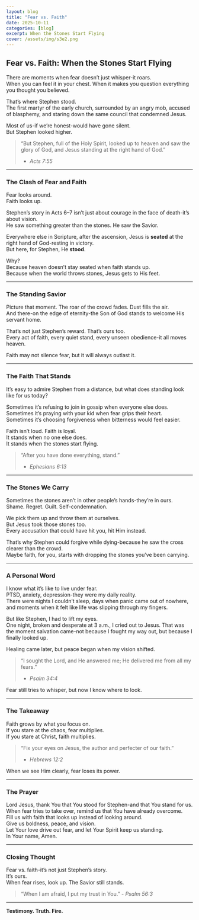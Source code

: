 ```yaml
---
layout: blog
title: "Fear vs. Faith"
date: 2025-10-11
categories: [blog]
excerpt: When the Stones Start Flying
cover: /assets/img/s3e2.png
---
```

## Fear vs. Faith: When the Stones Start Flying  

There are moments when fear doesn’t just whisper-it roars.  
When you can feel it in your chest. When it makes you question everything you thought you believed.  

That’s where Stephen stood.  
The first martyr of the early church, surrounded by an angry mob, accused of blasphemy, and staring down the same council that condemned Jesus.  

Most of us-if we’re honest-would have gone silent.  
But Stephen looked higher.  

> “But Stephen, full of the Holy Spirit, looked up to heaven and saw the glory of God, and Jesus standing at the right hand of God.”  
> - *Acts 7:55*

---

### The Clash of Fear and Faith  

Fear looks around.  
Faith looks up.  

Stephen’s story in Acts 6–7 isn’t just about courage in the face of death-it’s about vision.  
He saw something greater than the stones. He saw the Savior.  

Everywhere else in Scripture, after the ascension, Jesus is **seated** at the right hand of God-resting in victory.  
But here, for Stephen, He **stood**.  

Why?  
Because heaven doesn’t stay seated when faith stands up.  
Because when the world throws stones, Jesus gets to His feet.  

---

### The Standing Savior  

Picture that moment. The roar of the crowd fades. Dust fills the air.  
And there-on the edge of eternity-the Son of God stands to welcome His servant home.  

That’s not just Stephen’s reward. That’s ours too.  
Every act of faith, every quiet stand, every unseen obedience-it all moves heaven.  

Faith may not silence fear, but it will always outlast it.  

---

### The Faith That Stands  

It’s easy to admire Stephen from a distance, but what does standing look like for us today?  

Sometimes it’s refusing to join in gossip when everyone else does.  
Sometimes it’s praying with your kid when fear grips their heart.  
Sometimes it’s choosing forgiveness when bitterness would feel easier.  

Faith isn’t loud. Faith is loyal.  
It stands when no one else does.  
It stands when the stones start flying.  

> “After you have done everything, stand.”  
> - *Ephesians 6:13*

---

### The Stones We Carry  

Sometimes the stones aren’t in other people’s hands-they’re in ours.  
Shame. Regret. Guilt. Self-condemnation.  

We pick them up and throw them at ourselves.  
But Jesus took those stones too.  
Every accusation that could have hit you, hit Him instead.  

That’s why Stephen could forgive while dying-because he saw the cross clearer than the crowd.  
Maybe faith, for you, starts with dropping the stones you’ve been carrying.  

---

### A Personal Word  

I know what it’s like to live under fear.  
PTSD, anxiety, depression-they were my daily reality.  
There were nights I couldn’t sleep, days when panic came out of nowhere, and moments when it felt like life was slipping through my fingers.  

But like Stephen, I had to lift my eyes.  
One night, broken and desperate at 3 a.m., I cried out to Jesus. That was the moment salvation came-not because I fought my way out, but because I finally looked up.  

Healing came later, but peace began when my vision shifted.  

> “I sought the Lord, and He answered me; He delivered me from all my fears.”  
> - *Psalm 34:4*  

Fear still tries to whisper, but now I know where to look.  

---

### The Takeaway  

Faith grows by what you focus on.  
If you stare at the chaos, fear multiplies.  
If you stare at Christ, faith multiplies.  

> “Fix your eyes on Jesus, the author and perfecter of our faith.”  
> - *Hebrews 12:2*

When we see Him clearly, fear loses its power.  

---

### The Prayer  

Lord Jesus, thank You that You stood for Stephen-and that You stand for us.  
When fear tries to take over, remind us that You have already overcome.  
Fill us with faith that looks up instead of looking around.  
Give us boldness, peace, and vision.  
Let Your love drive out fear, and let Your Spirit keep us standing.  
In Your name, Amen.  

---

### Closing Thought  

Fear vs. faith-it’s not just Stephen’s story.  
It’s ours.  
When fear rises, look up. The Savior still stands.  

> “When I am afraid, I put my trust in You.” - *Psalm 56:3*  

---

**Testimony. Truth. Fire.**
